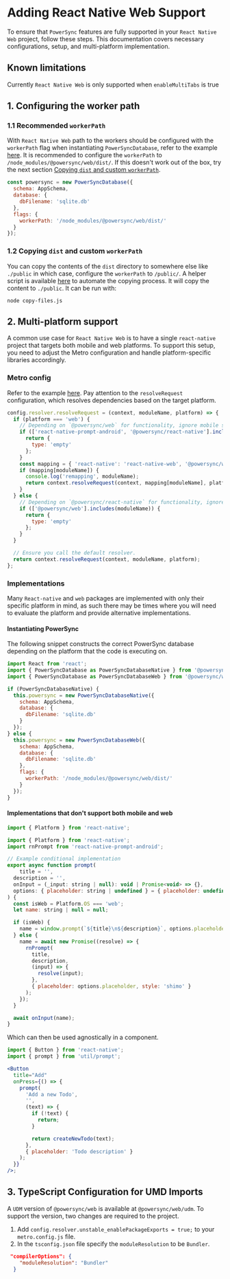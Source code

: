 # Adding React Native Web Support

To ensure that `PowerSync` features are fully supported in your `React Native Web` project, follow these steps. This documentation covers necessary configurations, setup, and multi-platform implementation.

## Known limitations

Currently `React Native Web` is only supported when `enableMultiTabs` is true

## 1. Configuring the worker path

### 1.1 Recommended `workerPath`

With `React Native Web` path to the workers should be configured with the `workerPath` flag when instantiating `PowerSyncDatabase`, refer to the example [here](./library/powersync/system.ts). It is recommended to configure the `workerPath` to `/node_modules/@powersync/web/dist/`. If this doesn't work out of the box, try the next section [Copying `dist` and custom `workerPath`](#12-copying-dist-and-custom-workerpath).

```javascript
const powersync = new PowerSyncDatabase({
  schema: AppSchema,
  database: {
    dbFilename: 'sqlite.db'
  },
  flags: {
    workerPath: '/node_modules/@powersync/web/dist/'
  }
});
```

### 1.2 Copying `dist` and custom `workerPath`

You can copy the contents of the `dist` directory to somewhere else like `./public` in which case, configure the `workerPath` to `/public/`.
A helper script is available [here](./copy-files.js) to automate the copying process. It will copy the content to `./public`.
It can be run with:

```
node copy-files.js
```

## 2. Multi-platform support

A common use case for `React Native Web` is to have a single `react-native` project that targets both mobile and web platforms. To support this setup, you need to adjust the Metro configuration and handle platform-specific libraries accordingly.

### Metro config

Refer to the example [here](./metro.config.js).
Pay attention to the `resolveRequest` configuration, which resolves dependencies based on the target platform.

```javascript
config.resolver.resolveRequest = (context, moduleName, platform) => {
  if (platform === 'web') {
    // Depending on `@powersync/web` for functionality, ignore mobile specific dependencies.
    if (['react-native-prompt-android', '@powersync/react-native'].includes(moduleName)) {
      return {
        type: 'empty'
      };
    }
    const mapping = { 'react-native': 'react-native-web', '@powersync/web': '@powersync/web/dist/index.umd.js' };
    if (mapping[moduleName]) {
      console.log('remapping', moduleName);
      return context.resolveRequest(context, mapping[moduleName], platform);
    }
  } else {
    // Depending on `@powersync/react-native` for functionality, ignore `@powersync/web` dependencies.
    if (['@powersync/web'].includes(moduleName)) {
      return {
        type: 'empty'
      };
    }
  }

  // Ensure you call the default resolver.
  return context.resolveRequest(context, moduleName, platform);
};
```

### Implementations

Many `React-native` and `web` packages are implemented with only their specific platform in mind, as such there may be times where you will need to evaluate the platform and provide alternative implementations.

#### Instantiating PowerSync

The following snippet constructs the correct PowerSync database depending on the platform that the code is executing on.

```javascript
import React from 'react';
import { PowerSyncDatabase as PowerSyncDatabaseNative } from '@powersync/react-native';
import { PowerSyncDatabase as PowerSyncDatabaseWeb } from '@powersync/web';

if (PowerSyncDatabaseNative) {
  this.powersync = new PowerSyncDatabaseNative({
    schema: AppSchema,
    database: {
      dbFilename: 'sqlite.db'
    }
  });
} else {
  this.powersync = new PowerSyncDatabaseWeb({
    schema: AppSchema,
    database: {
      dbFilename: 'sqlite.db'
    },
    flags: {
      workerPath: '/node_modules/@powersync/web/dist/'
    }
  });
}
```

#### Implementations that don't support both mobile and web

```javascript
import { Platform } from 'react-native';

import { Platform } from 'react-native';
import rnPrompt from 'react-native-prompt-android';

// Example conditional implementation
export async function prompt(
    title = '',
  description = '',
  onInput = (_input: string | null): void | Promise<void> => {},
  options: { placeholder: string | undefined } = { placeholder: undefined }
) {
  const isWeb = Platform.OS === 'web';
  let name: string | null = null;

  if (isWeb) {
    name = window.prompt(`${title}\n${description}`, options.placeholder);
  } else {
    name = await new Promise((resolve) => {
      rnPrompt(
        title,
        description,
        (input) => {
          resolve(input);
        },
        { placeholder: options.placeholder, style: 'shimo' }
      );
    });
  }

  await onInput(name);
}

```

Which can then be used agnostically in a component.

```jsx
import { Button } from 'react-native';
import { prompt } from 'util/prompt';

<Button
  title="Add"
  onPress={() => {
    prompt(
      'Add a new Todo',
      '',
      (text) => {
        if (!text) {
          return;
        }

        return createNewTodo(text);
      },
      { placeholder: 'Todo description' }
    );
  }}
/>;
```

## 3. TypeScript Configuration for UMD Imports

A `UDM` version of `@powersync/web` is available at `@powersync/web/udm`.
To support the version, two changes are required to the project.

1. Add `config.resolver.unstable_enablePackageExports = true;` to your `metro.config.js` file.
2. In the `tsconfig.json` file specify the `moduleResolution` to be `Bundler`.

```json
 "compilerOptions": {
    "moduleResolution": "Bundler"
  }
```
